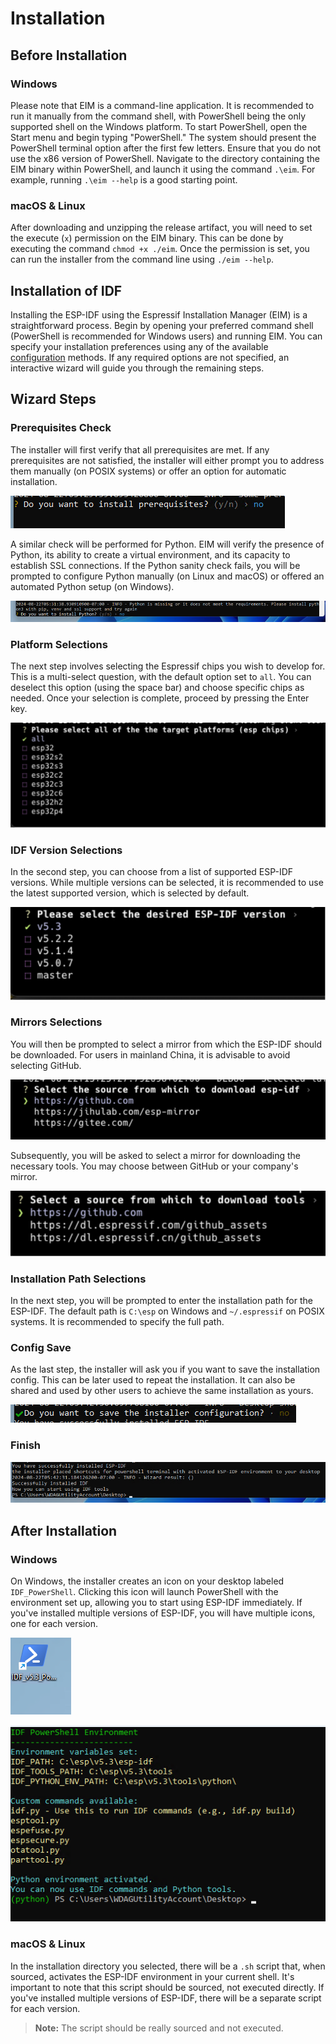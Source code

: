 # Installation

## Before Installation

### Windows

Please note that EIM is a command-line application. It is recommended to run it manually from the command shell, with PowerShell being the only supported shell on the Windows platform. To start PowerShell, open the Start menu and begin typing "PowerShell." The system should present the PowerShell terminal option after the first few letters. Ensure that you do not use the x86 version of PowerShell. Navigate to the directory containing the EIM binary within PowerShell, and launch it using the command `.\eim`. For example, running `.\eim --help` is a good starting point.

### macOS & Linux

After downloading and unzipping the release artifact, you will need to set the execute (`x`) permission on the EIM binary. This can be done by executing the command `chmod +x ./eim`. Once the permission is set, you can run the installer from the command line using `./eim --help`.

## Installation of IDF

Installing the ESP-IDF using the Espressif Installation Manager (EIM) is a straightforward process. Begin by opening your preferred command shell (PowerShell is recommended for Windows users) and running EIM. You can specify your installation preferences using any of the available [configuration](configuration.md) methods. If any required options are not specified, an interactive wizard will guide you through the remaining steps.

## Wizard Steps

### Prerequisites Check

The installer will first verify that all prerequisites are met. If any prerequisites are not satisfied, the installer will either prompt you to address them manually (on POSIX systems) or offer an option for automatic installation.

![Prerequisites Check](../_static/prereq.png)

A similar check will be performed for Python. EIM will verify the presence of Python, its ability to create a virtual environment, and its capacity to establish SSL connections. If the Python sanity check fails, you will be prompted to configure Python manually (on Linux and macOS) or offered an automated Python setup (on Windows).

![Python Check](../_static/python.png)

### Platform Selections

The next step involves selecting the Espressif chips you wish to develop for. This is a multi-select question, with the default option set to `all`. You can deselect this option (using the space bar) and choose specific chips as needed. Once your selection is complete, proceed by pressing the Enter key.

![Target Selection](../_static/target.svg)

### IDF Version Selections

In the second step, you can choose from a list of supported ESP-IDF versions. While multiple versions can be selected, it is recommended to use the latest supported version, which is selected by default.

![Version Selection](../_static/version.svg)

### Mirrors Selections

You will then be prompted to select a mirror from which the ESP-IDF should be downloaded. For users in mainland China, it is advisable to avoid selecting GitHub.

![Mirror Selection 1](../_static/mirror_1.svg)

Subsequently, you will be asked to select a mirror for downloading the necessary tools. You may choose between GitHub or your company's mirror.

![Mirror Selection 2](../_static/mirror_2.svg)

### Installation Path Selections

In the next step, you will be prompted to enter the installation path for the ESP-IDF. The default path is `C:\esp` on Windows and `~/.espressif` on POSIX systems. It is recommended to specify the full path.

### Config Save

As the last step, the installer will ask you if you want to save the installation config. This can be later used to repeat the installation. It can also be shared and used by other users to achieve the same installation as yours.

![Save Config](../_static/save.png)

### Finish

![Success](../_static/success.png)

## After Installation

### Windows

On Windows, the installer creates an icon on your desktop labeled `IDF_PowerShell`. Clicking this icon will launch PowerShell with the environment set up, allowing you to start using ESP-IDF immediately. If you've installed multiple versions of ESP-IDF, you will have multiple icons, one for each version.

![Icon](../_static/ico.png)

![Shell](../_static/shell.png)

### macOS & Linux

In the installation directory you selected, there will be a `.sh` script that, when sourced, activates the ESP-IDF environment in your current shell. It's important to note that this script should be sourced, not executed directly. If you've installed multiple versions of ESP-IDF, there will be a separate script for each version.

> **Note:** The script should be really sourced and not executed.
